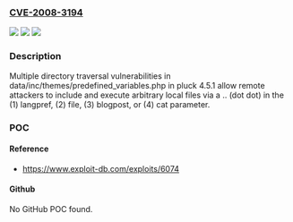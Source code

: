 ### [CVE-2008-3194](https://cve.mitre.org/cgi-bin/cvename.cgi?name=CVE-2008-3194)
![](https://img.shields.io/static/v1?label=Product&message=n%2Fa&color=blue)
![](https://img.shields.io/static/v1?label=Version&message=n%2Fa&color=blue)
![](https://img.shields.io/static/v1?label=Vulnerability&message=n%2Fa&color=brighgreen)

### Description

Multiple directory traversal vulnerabilities in data/inc/themes/predefined_variables.php in pluck 4.5.1 allow remote attackers to include and execute arbitrary local files via a .. (dot dot) in the (1) langpref, (2) file, (3) blogpost, or (4) cat parameter.

### POC

#### Reference
- https://www.exploit-db.com/exploits/6074

#### Github
No GitHub POC found.

